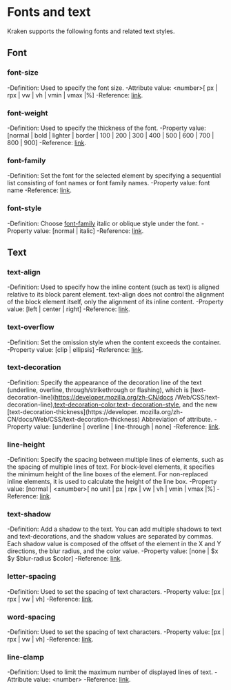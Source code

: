 # Fonts and text

Kraken supports the following fonts and related text styles.

## Font

### font-size

-Definition: Used to specify the font size.
-Attribute value: \<number>[ px | rpx | vw | vh | vmin | vmax |%]
-Reference: [link](https://developer.mozilla.org/zh-CN/docs/Web/CSS/font-size).

### font-weight

-Definition: Used to specify the thickness of the font.
-Property value: [normal | bold | lighter | border | 100 | 200 | 300 | 400 | 500 | 600 | 700 | 800 | 900]
-Reference: [link](https://developer.mozilla.org/zh-CN/docs/Web/CSS/font-weight).

### font-family

-Definition: Set the font for the selected element by specifying a sequential list consisting of font names or font family names.
-Property value: font name
-Reference: [link](https://developer.mozilla.org/zh-CN/docs/Web/CSS/font-family).

### font-style

-Definition: Choose [font-family](https://developer.mozilla.org/zh-CN/docs/Web/CSS/font-family) italic or oblique style under the font.
-Property value: [normal | italic]
-Reference: [link](https://developer.mozilla.org/zh-CN/docs/Web/CSS/font-style).

## Text

### text-align

-Definition: Used to specify how the inline content (such as text) is aligned relative to its block parent element. text-align does not control the alignment of the block element itself, only the alignment of its inline content.
-Property value: [left | center | right]
-Reference: [link](https://developer.mozilla.org/zh-CN/docs/Web/CSS/text-align).

### text-overflow

-Definition: Set the omission style when the content exceeds the container.
-Property value: [clip | ellipsis]
-Reference: [link](https://developer.mozilla.org/zh-CN/docs/Web/CSS/text-overflow).

### text-decoration

-Definition: Specify the appearance of the decoration line of the text (underline, overline, through/strikethrough or flashing), which is [text-decoration-line](https://developer.mozilla.org/zh-CN/docs /Web/CSS/text-decoration-line),[text-decoration-color](https://developer.mozilla.org/zh-CN/docs/Web/CSS/text-decoration-color),[text- decoration-style](https://developer.mozilla.org/zh-CN/docs/Web/CSS/text-decoration-style), and the new [text-decoration-thickness](https://developer. mozilla.org/zh-CN/docs/Web/CSS/text-decoration-thickness) Abbreviation of attribute.
-Property value: [underline | overline | line-through | none]
-Reference: [link](https://developer.mozilla.org/zh-CN/docs/Web/CSS/text-decoration).

### line-height

-Definition: Specify the spacing between multiple lines of elements, such as the spacing of multiple lines of text. For block-level elements, it specifies the minimum height of the line boxes of the element. For non-replaced inline elements, it is used to calculate the height of the line box.
-Property value: [normal | <±number>[ no unit | px | rpx | vw | vh | vmin | vmax |%]
-Reference: [link](https://developer.mozilla.org/zh-CN/docs/Web/CSS/line-height).

### text-shadow

-Definition: Add a shadow to the text. You can add multiple shadows to text and text-decorations, and the shadow values ​​are separated by commas. Each shadow value is composed of the offset of the element in the X and Y directions, the blur radius, and the color value.
-Property value: [none | \$x \$y \$blur-radius \$color]
-Reference: [link](https://developer.mozilla.org/zh-CN/docs/Web/CSS/text-shadow).

### letter-spacing

-Definition: Used to set the spacing of text characters.
-Property value: [px | rpx | vw | vh]
-Reference: [link](https://developer.mozilla.org/zh-CN/docs/Web/CSS/letter-spacing).

### word-spacing

-Definition: Used to set the spacing of text characters.
-Property value: [px | rpx | vw | vh]
-Reference: [link](https://developer.mozilla.org/zh-CN/docs/Web/CSS/word-spacing).

### line-clamp

-Definition: Used to limit the maximum number of displayed lines of text.
-Attribute value: \<number>
-Reference: [link](https://www.w3.org/TR/css-overflow-3/#line-clamp).
